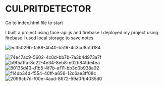 # CULPRITDETECTOR

Go to index.html file to start

I built a project using face-api.js and firebase
I deployed my project using firebase
I used local storage to save notes


![ec35029b-fa88-4b40-b519-4c3cd8a1d184](https://user-images.githubusercontent.com/79035068/170863604-37c924b8-9ec9-4754-82b3-0e8716900df0.jpg)

![74e47ac9-5602-4c0d-bb7b-7a3b4d973a7f](https://user-images.githubusercontent.com/79035068/170863609-3e2ebba6-d289-4be4-9209-b0d4aa2a47a4.jpg)
![b9f5a1fa-8c22-4e34-8eb8-e02b84fde4ea](https://user-images.githubusercontent.com/79035068/170863612-ec4b7803-fc9f-42c2-b475-65c1ba26e169.jpg)
![80135d43-d1b5-4f7b-af11-bb3d0b938a02](https://user-images.githubusercontent.com/79035068/170863640-fbba41c6-dea8-4af0-b28e-803cc71853f9.jpg)
![f14db34d-f554-40ff-a656-12c6ae3ff08c](https://user-images.githubusercontent.com/79035068/170863644-eb4b3c2f-d996-4507-a484-d6873ac0ee46.jpg)
![2099cb7d-f00e-4aad-8672-59a0fb4035d0](https://user-images.githubusercontent.com/79035068/170863654-8fec6ea5-ea94-49fd-94e0-95c496234a64.jpg)

